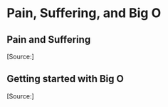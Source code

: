 # Pain, Suffering, and Big O

## Pain and Suffering

[Source:]

## Getting started with Big O

[Source:]
